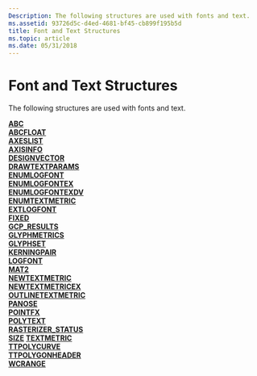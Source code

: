```yaml
---
Description: The following structures are used with fonts and text.
ms.assetid: 93726d5c-d4ed-4681-bf45-cb899f195b5d
title: Font and Text Structures
ms.topic: article
ms.date: 05/31/2018
---
```


# Font and Text Structures

The following structures are used with fonts and text.

<dl>

[**ABC**](/windows/desktop/api/Wingdi/ns-wingdi-abc)  
[**ABCFLOAT**](/windows/desktop/api/Wingdi/ns-wingdi-abcfloat)  
[**AXESLIST**](/windows/win32/api/wingdi/ns-wingdi-axeslista)  
[**AXISINFO**](/windows/win32/api/wingdi/ns-wingdi-axisinfoa)  
[**DESIGNVECTOR**](/windows/win32/api/wingdi/ns-wingdi-designvector)  
[**DRAWTEXTPARAMS**](/windows/win32/api/winuser/ns-winuser-drawtextparams)  
[**ENUMLOGFONT**](/windows/win32/api/wingdi/ns-wingdi-enumlogfonta)  
[**ENUMLOGFONTEX**](/windows/win32/api/wingdi/ns-wingdi-enumlogfontexa)  
[**ENUMLOGFONTEXDV**](/windows/win32/api/wingdi/ns-wingdi-enumlogfontexdva)  
[**ENUMTEXTMETRIC**](/windows/win32/api/wingdi/ns-wingdi-enumtextmetrica)  
[**EXTLOGFONT**](/windows/win32/api/wingdi/ns-wingdi-extlogfonta)  
[**FIXED**](/windows/desktop/api/Wingdi/ns-wingdi-fixed)  
[**GCP\_RESULTS**](/windows/win32/api/wingdi/ns-wingdi-gcp_resultsa)  
[**GLYPHMETRICS**](/windows/desktop/api/Wingdi/ns-wingdi-glyphmetrics)  
[**GLYPHSET**](/windows/win32/api/wingdi/ns-wingdi-glyphset)  
[**KERNINGPAIR**](/windows/win32/api/wingdi/ns-wingdi-kerningpair)  
[**LOGFONT**](/windows/win32/api/wingdi/ns-wingdi-logfonta)  
[**MAT2**](/windows/desktop/api/Wingdi/ns-wingdi-mat2)  
[**NEWTEXTMETRIC**](/windows/win32/api/wingdi/ns-wingdi-newtextmetrica)  
[**NEWTEXTMETRICEX**](/windows/win32/api/wingdi/ns-wingdi-newtextmetricexa)  
[**OUTLINETEXTMETRIC**](/windows/desktop/api/Wingdi/ns-wingdi-outlinetextmetrica)  
[**PANOSE**](/windows/win32/api/wingdi/ns-wingdi-panose)  
[**POINTFX**](/windows/win32/api/wingdi/ns-wingdi-pointfx)  
[**POLYTEXT**](/windows/win32/api/wingdi/ns-wingdi-polytexta)  
[**RASTERIZER\_STATUS**](/windows/desktop/api/Wingdi/ns-wingdi-rasterizer_status)  
[**SIZE**](https://msdn.microsoft.com/library/Dd145106(v=VS.85).aspx)  
[**TEXTMETRIC**](/windows/win32/api/wingdi/ns-wingdi-textmetrica)  
[**TTPOLYCURVE**](/windows/win32/api/wingdi/ns-wingdi-ttpolycurve)  
[**TTPOLYGONHEADER**](/windows/win32/api/wingdi/ns-wingdi-ttpolygonheader)  
[**WCRANGE**](/windows/win32/api/wingdi/ns-wingdi-wcrange)  
</dl>

 

 



